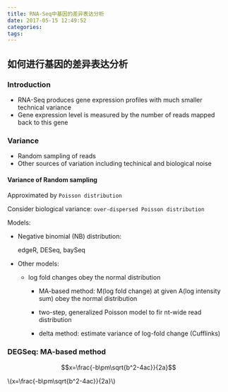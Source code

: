 ```yaml
---
title: RNA-Seq中基因的差异表达分析
date: 2017-05-15 12:49:52
categories:
tags:
---
```


## 如何进行基因的差异表达分析

### Introduction

+ RNA-Seq produces gene expression profiles with much smaller technical variance
+ Gene expression level is measured by the number of reads mapped back to this gene

<!-- more -->

### Variance

+ Random sampling of reads
+ Other sources of variation including techinical and biological noise

#### Variance of Random sampling

Approximated by `Poisson distribution`

Consider biological variance: `over-dispersed Poisson distribution`

Models: 

+ Negative binomial (NB) distribution: 

    edgeR, DESeq, baySeq

+ Other models:

    - log fold changes obey the normal distribution

        * MA-based method: M(log fold change) at given A(log intensity sum) obey the normal distribution

        * two-step, generalized Poisson model to fir nt-wide read distribution

        * delta method: estimate variance of log-fold change (Cufflinks)

### DEGSeq: MA-based method

$$x=\frac{-b\pm\sqrt{b^2-4ac}}{2a}$$

\\(x=\frac{-b\pm\sqrt{b^2-4ac}}{2a}\\)
